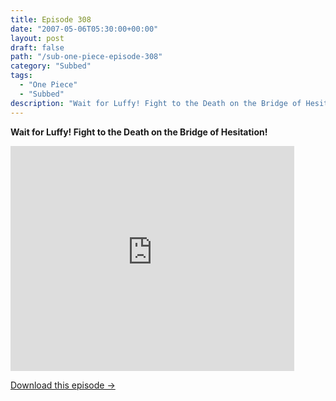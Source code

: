 ```yaml
---
title: Episode 308
date: "2007-05-06T05:30:00+00:00"
layout: post
draft: false
path: "/sub-one-piece-episode-308"
category: "Subbed"
tags:
  - "One Piece"
  - "Subbed"
description: "Wait for Luffy! Fight to the Death on the Bridge of Hesitation!"
---
```


**Wait for Luffy! Fight to the Death on the Bridge of Hesitation!**

<iframe width="640" height="360" src="https://www.rapidvideo.com/e/FXQHZQKBE7" frameborder="0" marginwidth=0 marginheight=0 scrolling=no allowfullscreen style="max-width:90%;"></iframe>

<a href="http://ouo.io/qs/eCodkFEQ?s=https://www.rapidvideo.com/d/FXQHZQKBE7" class="styled_a">Download this episode →</a>

